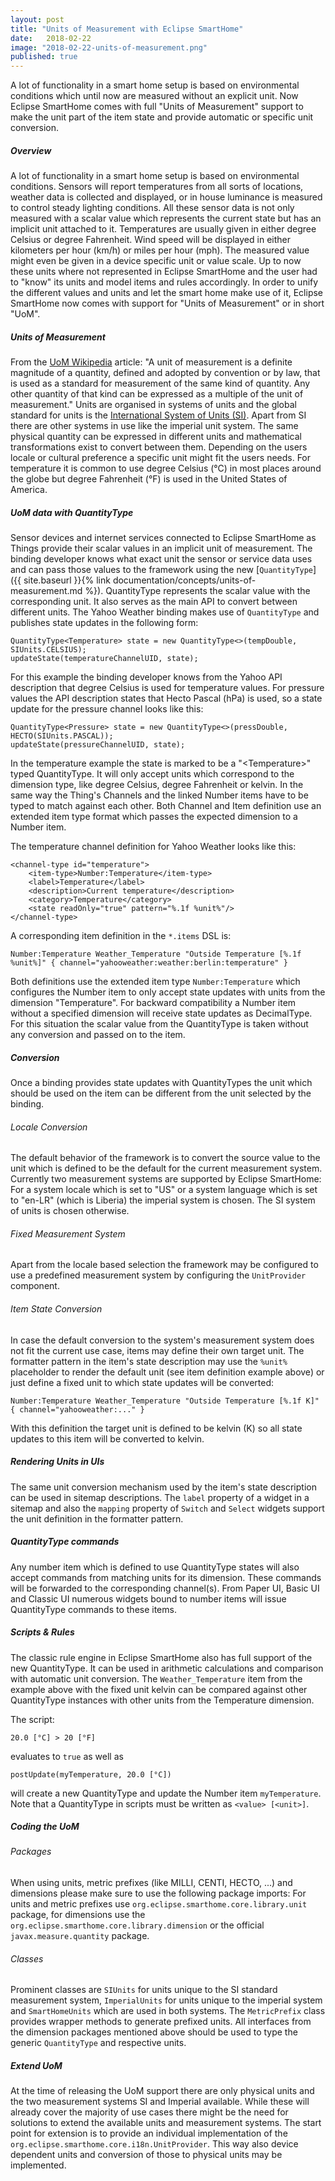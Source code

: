```yaml
---
layout: post
title: "Units of Measurement with Eclipse SmartHome"
date:   2018-02-22
image: "2018-02-22-units-of-measurement.png"
published: true
---
```


A lot of functionality in a smart home setup is based on environmental conditions which until now are measured without an explicit unit. Now Eclipse SmartHome comes with full "Units of Measurement" support to make the unit part of the item state and provide automatic or specific unit conversion. <!--more--> 

##### Overview
A lot of functionality in a smart home setup is based on environmental conditions. Sensors will report temperatures from all sorts of locations, weather data is collected and displayed, or in house luminance is measured to control steady lighting conditions.
All these sensor data is not only measured with a scalar value which represents the current state but has an implicit unit attached to it. Temperatures are usually given in either degree Celsius or degree Fahrenheit. Wind speed will be displayed in either kilometers per hour (km/h) or miles per hour (mph). The measured value might even be given in a device specific unit or value scale.
Up to now these units where not represented in Eclipse SmartHome and the user had to "know" its units and model items and rules accordingly.
In order to unify the different values and units and let the smart home make use of it, Eclipse SmartHome now comes with support for "Units of Measurement" or in short "UoM".

##### Units of Measurement
From the [UoM Wikipedia](https://en.wikipedia.org/wiki/Units_of_measurement) article: "A unit of measurement is a definite magnitude of a quantity, defined and adopted by convention or by law, that is used as a standard for measurement of the same kind of quantity. Any other quantity of that kind can be expressed as a multiple of the unit of measurement."
Units are organised in systems of units and the global standard for units is the [International System of Units (SI)](https://en.wikipedia.org/wiki/International_System_of_Units).
Apart from SI there are other systems in use like the imperial unit system. The same physical quantity can be expressed in different units and mathematical transformations exist to convert between them.
Depending on the users locale or cultural preference a specific unit might fit the users needs. For temperature it is common to use degree Celsius (°C) in most places around the globe but degree Fahrenheit (°F) is used in the United States of America.

##### UoM data with QuantityType
Sensor devices and internet services connected to Eclipse SmartHome as Things provide their scalar values in an implicit unit of measurement. The binding developer knows what exact unit the sensor or service data uses and can pass those values to the framework using the new [`QuantityType`]({{ site.baseurl }}{% link documentation/concepts/units-of-measurement.md %}). QuantityType represents the scalar value with the corresponding unit. It also serves as the main API to convert between different units.
The Yahoo Weather binding makes use of `QuantityType` and publishes state updates in the following form:

```(java)
QuantityType<Temperature> state = new QuantityType<>(tempDouble, SIUnits.CELSIUS);
updateState(temperatureChannelUID, state);
```

For this example the binding developer knows from the Yahoo API description that degree Celsius is used for temperature values. For pressure values the API description states that Hecto Pascal (hPa) is used, so a state update for the pressure channel looks like this:

```(java)
QuantityType<Pressure> state = new QuantityType<>(pressDouble, HECTO(SIUnits.PASCAL));
updateState(pressureChannelUID, state);
```

In the temperature example the state is marked to be a "\<Temperature\>" typed QuantityType. It will only accept units which correspond to the dimension type, like degree Celsius, degree Fahrenheit or kelvin.
In the same way the Thing's Channels and the linked Number items have to be typed to match against each other. Both Channel and Item definition use an extended item type format which passes the expected dimension to a Number item.

The temperature channel definition for Yahoo Weather looks like this:

```(xml)
<channel-type id="temperature">
    <item-type>Number:Temperature</item-type>
    <label>Temperature</label>
    <description>Current temperature</description>
    <category>Temperature</category>
    <state readOnly="true" pattern="%.1f %unit%"/>
</channel-type>
```

A corresponding item definition in the `*.items` DSL is:

```
Number:Temperature Weather_Temperature "Outside Temperature [%.1f %unit%]" { channel="yahooweather:weather:berlin:temperature" }
```

Both definitions use the extended item type `Number:Temperature` which configures the Number item to only accept state updates with units from the dimension "Temperature".
For backward compatibility a Number item without a specified dimension will receive state updates as DecimalType. For this situation the scalar value from the QuantityType is taken without any conversion and passed on to the item. 

##### Conversion
Once a binding provides state updates with QuantityTypes the unit which should be used on the item can be different from the unit selected by the binding.

###### Locale Conversion
The default behavior of the framework is to convert the source value to the unit which is defined to be the default for the current measurement system.
Currently two measurement systems are supported by Eclipse SmartHome: For a system locale which is set to "US" or a system language which is set to "en-LR" (which is Liberia) the imperial system is chosen. The SI system of units is chosen otherwise. 

###### Fixed Measurement System
Apart from the locale based selection the framework may be configured to use a predefined measurement system by configuring the `UnitProvider` component.

###### Item State Conversion
In case the default conversion to the system's measurement system does not fit the current use case, items may define their own target unit. The formatter pattern in the item's state description may use the `%unit%` placeholder to render the default unit (see item definition example above) or just define a fixed unit to which state updates will be converted:

```
Number:Temperature Weather_Temperature "Outside Temperature [%.1f K]" { channel="yahooweather:..." }
```

With this definition the target unit is defined to be kelvin (K) so all state updates to this item will be converted to kelvin.

##### Rendering Units in UIs
The same unit conversion mechanism used by the item's state description can be used in sitemap descriptions. The `label` property of a widget in a sitemap and also the `mapping` property of `Switch` and `Select` widgets support the unit definition in the formatter pattern. 

##### QuantityType commands
Any number item which is defined to use QuantityType states will also accept commands from matching units for its dimension. These commands will be forwarded to the corresponding channel(s).
From Paper UI, Basic UI and Classic UI numerous widgets bound to number items will issue QuantityType commands to these items. 

##### Scripts & Rules
The classic rule engine in Eclipse SmartHome also has full support of the new QuantityType. It can be used in arithmetic calculations and comparison with automatic unit conversion.
The `Weather_Temperature` item from the example above with the fixed unit kelvin can be compared against other QuantityType instances with other units from the Temperature dimension.

The script:

```
20.0 [°C] > 20 [°F]
```

evaluates to `true` as well as

```
postUpdate(myTemperature, 20.0 [°C])
```

will create a new QuantityType and update the Number item `myTemperature`.
Note that a QuantityType in scripts must be written as `<value> [<unit>]`.

##### Coding the UoM
###### Packages
When using units, metric prefixes (like MILLI, CENTI, HECTO, ...) and dimensions please make sure to use the following package imports:
For units and metric prefixes use `org.eclipse.smarthome.core.library.unit` package, for dimensions use the `org.eclipse.smarthome.core.library.dimension` or the official `javax.measure.quantity` package.
###### Classes
Prominent classes are `SIUnits` for units unique to the SI standard measurement system, `ImperialUnits` for units unique to the imperial system and `SmartHomeUnits` which are used in both systems.
The `MetricPrefix` class provides wrapper methods to generate prefixed units.
All interfaces from the dimension packages mentioned above should be used to type the generic `QuantityType` and respective units. 

##### Extend UoM
At the time of releasing the UoM support there are only physical units and the two measurement systems SI and Imperial available. While these will already cover the majority of use cases there might be the need for solutions to extend the available units and measurement systems. The start point for extension is to provide an individual implementation of the `org.eclipse.smarthome.core.i18n.UnitProvider`. This way also device dependent units and conversion of those to physical units may be implemented. 
